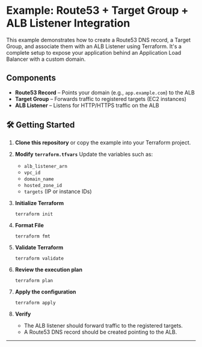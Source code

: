 # Example: Route53 + Target Group + ALB Listener Integration

This example demonstrates how to create a Route53 DNS record, a Target Group, and associate them with an ALB Listener using Terraform. It's a complete setup to expose your application behind an Application Load Balancer with a custom domain.

## Components

- **Route53 Record** – Points your domain (e.g., `app.example.com`) to the ALB
- **Target Group** – Forwards traffic to registered targets (EC2 instances)
- **ALB Listener** – Listens for HTTP/HTTPS traffic on the ALB

## 🛠️ Getting Started

1. **Clone this repository** or copy the example into your Terraform project.

2. **Modify `terraform.tfvars`**
   Update the variables such as:
   - `alb_listener_arn`
   - `vpc_id`
   - `domain_name`
   - `hosted_zone_id`
   - `targets` (IP or instance IDs)

3. **Initialize Terraform**

   ```hcl
   terraform init
   ```

4. **Format File**

   ```hcl
   terraform fmt
   ```

5. **Validate Terraform**

   ```hcl
   terraform validate
   ```

6. **Review the execution plan**

   ```hcl
   terraform plan
   ```

7. **Apply the configuration**

   ```hcl
   terraform apply
   ```

8. **Verify**
   - The ALB listener should forward traffic to the registered targets.
   - A Route53 DNS record should be created pointing to the ALB.

---

